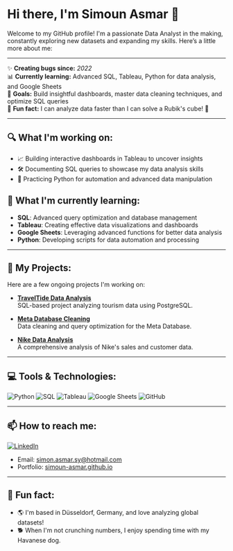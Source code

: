 # Hi there, I'm Simoun Asmar 👋

Welcome to my GitHub profile! I'm a passionate Data Analyst in the making, constantly exploring new datasets and expanding my skills. Here’s a little more about me:

---

✨ **Creating bugs since:** *2022*  
📊 **Currently learning:** Advanced SQL, Tableau, Python for data analysis, and Google Sheets  
🎯 **Goals:** Build insightful dashboards, master data cleaning techniques, and optimize SQL queries  
🎲 **Fun fact:** I can analyze data faster than I can solve a Rubik's cube! 🧩

---

## 🔍 What I'm working on:
- 📈 Building interactive dashboards in Tableau to uncover insights
- 🛠 Documenting SQL queries to showcase my data analysis skills
- 🚀 Practicing Python for automation and advanced data manipulation

## 🌱 What I'm currently learning:
- **SQL**: Advanced query optimization and database management
- **Tableau**: Creating effective data visualizations and dashboards
- **Google Sheets**: Leveraging advanced functions for better data analysis
- **Python**: Developing scripts for data automation and processing

---

## 🚀 My Projects:
Here are a few ongoing projects I'm working on:

- [**TravelTide Data Analysis**](https://github.com/your-repo-link)  
  SQL-based project analyzing tourism data using PostgreSQL.
  
- [**Meta Database Cleaning**](https://github.com/your-repo-link)  
  Data cleaning and query optimization for the Meta Database.

- [**Nike Data Analysis**](https://github.com/your-repo-link)  
  A comprehensive analysis of Nike's sales and customer data.

---

## 💻 Tools & Technologies:
![Python](https://img.shields.io/badge/Python-3776AB?style=for-the-badge&logo=python&logoColor=white)
![SQL](https://img.shields.io/badge/SQL-336791?style=for-the-badge&logo=postgresql&logoColor=white)
![Tableau](https://img.shields.io/badge/Tableau-E97627?style=for-the-badge&logo=tableau&logoColor=white)
![Google Sheets](https://img.shields.io/badge/Google%20Sheets-34A853?style=for-the-badge&logo=googlesheets&logoColor=white)
![GitHub](https://img.shields.io/badge/GitHub-181717?style=for-the-badge&logo=github&logoColor=white)

---

## 📫 How to reach me:
[![LinkedIn](https://img.shields.io/badge/LinkedIn-0077B5?style=for-the-badge&logo=linkedin&logoColor=white)](https://www.linkedin.com/in/simoun-asmar)  
- Email: simon.asmar.sy@hotmail.com  
- Portfolio: [simoun-asmar.github.io](https://simoun-asmar.github.io)

---

## 🌟 Fun fact:
- 🌎 I'm based in Düsseldorf, Germany, and love analyzing global datasets!
- 🐕 When I'm not crunching numbers, I enjoy spending time with my Havanese dog.

